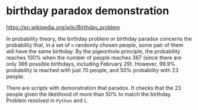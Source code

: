 # birthday paradox demonstration

https://en.wikipedia.org/wiki/Birthday_problem

In probability theory, the birthday problem or birthday paradox concerns the probability that, in a set of `n` randomly chosen people, some pair of them will have the same birthday. By the pigeonhole principle, the probability reaches 100% when the number of people reaches 367 (since there are only 366 possible birthdays, including February 29). However, 99.9% probability is reached with just 70 people, and 50% probability with 23 people.

There are scripts with demonstration that paradox. It checks that the 23 people given the likelihood of more than 50% to match the birthday. Problem resolved in `Python` and `C`.
